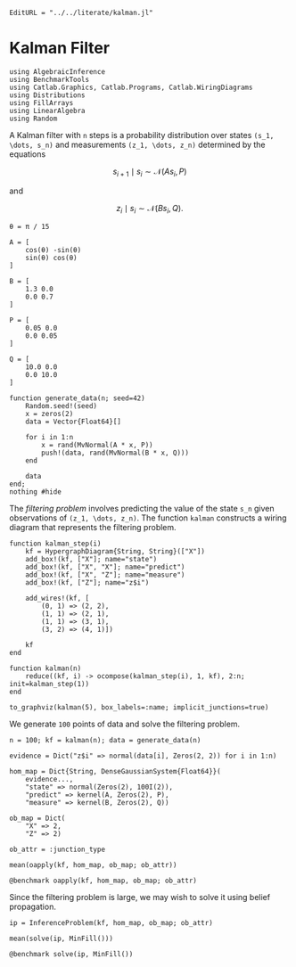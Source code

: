```@meta
EditURL = "../../literate/kalman.jl"
```

# Kalman Filter

````@example kalman
using AlgebraicInference
using BenchmarkTools
using Catlab.Graphics, Catlab.Programs, Catlab.WiringDiagrams
using Distributions
using FillArrays
using LinearAlgebra
using Random
````

A Kalman filter with ``n`` steps is a probability distribution over states
``(s_1, \dots, s_n)`` and measurements ``(z_1, \dots, z_n)`` determined by the equations
```math
    s_{i+1} \mid s_i \sim \mathcal{N}(As_i, P)
```
and
```math
    z_i \mid s_i \sim \mathcal{N}(Bs_i, Q).
```

````@example kalman
θ = π / 15

A = [
    cos(θ) -sin(θ)
    sin(θ) cos(θ)
]

B = [
    1.3 0.0
    0.0 0.7
]

P = [
    0.05 0.0
    0.0 0.05
]

Q = [
    10.0 0.0
    0.0 10.0
]

function generate_data(n; seed=42)
    Random.seed!(seed)
    x = zeros(2)
    data = Vector{Float64}[]

    for i in 1:n
        x = rand(MvNormal(A * x, P))
        push!(data, rand(MvNormal(B * x, Q)))
    end

    data
end;
nothing #hide
````

The *filtering problem* involves predicting the value of the state ``s_n`` given
observations of ``(z_1, \dots, z_n)``. The function `kalman` constructs a wiring diagram
that represents the filtering problem.

````@example kalman
function kalman_step(i)
    kf = HypergraphDiagram{String, String}(["X"])
    add_box!(kf, ["X"]; name="state")
    add_box!(kf, ["X", "X"]; name="predict")
    add_box!(kf, ["X", "Z"]; name="measure")
    add_box!(kf, ["Z"]; name="z$i")

    add_wires!(kf, [
        (0, 1) => (2, 2),
        (1, 1) => (2, 1),
        (1, 1) => (3, 1),
        (3, 2) => (4, 1)])

    kf
end

function kalman(n)
    reduce((kf, i) -> ocompose(kalman_step(i), 1, kf), 2:n; init=kalman_step(1))
end

to_graphviz(kalman(5), box_labels=:name; implicit_junctions=true)
````

We generate ``100`` points of data and solve the filtering problem.

````@example kalman
n = 100; kf = kalman(n); data = generate_data(n)

evidence = Dict("z$i" => normal(data[i], Zeros(2, 2)) for i in 1:n)

hom_map = Dict{String, DenseGaussianSystem{Float64}}(
    evidence...,
    "state" => normal(Zeros(2), 100I(2)),
    "predict" => kernel(A, Zeros(2), P),
    "measure" => kernel(B, Zeros(2), Q))

ob_map = Dict(
    "X" => 2,
    "Z" => 2)

ob_attr = :junction_type

mean(oapply(kf, hom_map, ob_map; ob_attr))
````

````@example kalman
@benchmark oapply(kf, hom_map, ob_map; ob_attr)
````

Since the filtering problem is large, we may wish to solve it using belief propagation.

````@example kalman
ip = InferenceProblem(kf, hom_map, ob_map; ob_attr)

mean(solve(ip, MinFill()))
````

````@example kalman
@benchmark solve(ip, MinFill())
````

